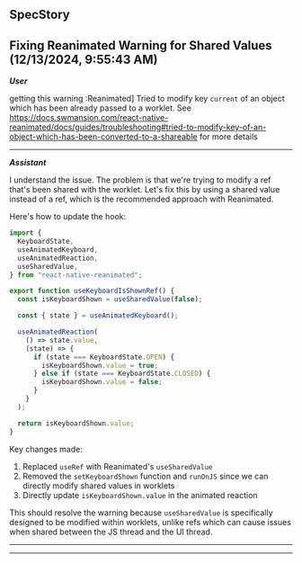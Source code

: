 ## SpecStory

## Fixing Reanimated Warning for Shared Values (12/13/2024, 9:55:43 AM)

_**User**_

getting this warning :Reanimated] Tried to modify key `current` of an object which has been already passed to a worklet. See 
https://docs.swmansion.com/react-native-reanimated/docs/guides/troubleshooting#tried-to-modify-key-of-an-object-which-has-been-converted-to-a-shareable 
for more details

---

_**Assistant**_

I understand the issue. The problem is that we're trying to modify a ref that's been shared with the worklet. Let's fix this by using a shared value instead of a ref, which is the recommended approach with Reanimated.

Here's how to update the hook:

```typescript:hooks/use-keyboard-is-shown-ref.ts
import {
  KeyboardState,
  useAnimatedKeyboard,
  useAnimatedReaction,
  useSharedValue,
} from "react-native-reanimated";

export function useKeyboardIsShownRef() {
  const isKeyboardShown = useSharedValue(false);

  const { state } = useAnimatedKeyboard();

  useAnimatedReaction(
    () => state.value,
    (state) => {
      if (state === KeyboardState.OPEN) {
        isKeyboardShown.value = true;
      } else if (state === KeyboardState.CLOSED) {
        isKeyboardShown.value = false;
      }
    }
  );

  return isKeyboardShown.value;
}
```

Key changes made:
1. Replaced `useRef` with Reanimated's `useSharedValue`
2. Removed the `setKeyboardShown` function and `runOnJS` since we can directly modify shared values in worklets
3. Directly update `isKeyboardShown.value` in the animated reaction

This should resolve the warning because `useSharedValue` is specifically designed to be modified within worklets, unlike refs which can cause issues when shared between the JS thread and the UI thread.

---



---

